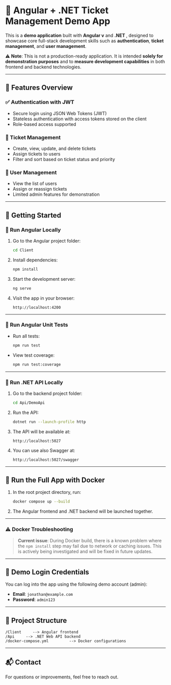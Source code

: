 # 💪 Angular + .NET Ticket Management Demo App

This is a **demo application** built with **Angular v<your-angular-version>** and **.NET <your-dotnet-version>**, designed to showcase core full-stack development skills such as **authentication**, **ticket management**, and **user management**.

⚠️ **Note**: This is not a production-ready application. It is intended **solely for demonstration purposes** and to **measure development capabilities** in both frontend and backend technologies.

---

## 🔐 Features Overview

### ✅ Authentication with JWT

* Secure login using JSON Web Tokens (JWT)
* Stateless authentication with access tokens stored on the client
* Role-based access supported

### 🎫 Ticket Management

* Create, view, update, and delete tickets
* Assign tickets to users
* Filter and sort based on ticket status and priority

### 👥 User Management

* View the list of users
* Assign or reassign tickets
* Limited admin features for demonstration

---

## 🚀 Getting Started

### 💽 Run Angular Locally

1. Go to the Angular project folder:

   ```bash
   cd Client
   ```

2. Install dependencies:

   ```bash
   npm install
   ```

3. Start the development server:

   ```bash
   ng serve
   ```

4. Visit the app in your browser:

   ```
   http://localhost:4200
   ```

---

### 🧪 Run Angular Unit Tests

* Run all tests:

  ```bash
  npm run test
  ```

* View test coverage:

  ```bash
  npm run test:coverage
  ```

---

### 💽 Run .NET API Locally

1. Go to the backend project folder:

   ```bash
   cd Api/DemoApi
   ```

2. Run the API:

   ```bash
   dotnet run --launch-profile http
   ```

3. The API will be available at:

   ```
   http://localhost:5027
   ```
4. You can use also Swagger at:

   ```
   http://localhost:5027/swagger
   ```

---

## 🐳 Run the Full App with Docker

1. In the root project directory, run:

   ```bash
   docker compose up --build
   ```

2. The Angular frontend and .NET backend will be launched together.

---

### ⚠️ Docker Troubleshooting

> **Current issue**:
> During Docker build, there is a known problem where the `npm install` step may fail due to network or caching issues.
> This is actively being investigated and will be fixed in future updates.

---

## 🔑 Demo Login Credentials

You can log into the app using the following demo account (admin):

* **Email**: `jonathan@example.com`
* **Password**: `admin123`

---

## 📁 Project Structure

```
/Client     --> Angular frontend
/Api     --> .NET Web API backend
/docker-compose.yml         --> Docker configurations
```

---

## 📬 Contact

For questions or improvements, feel free to reach out.
